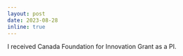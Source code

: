 ```yaml
---
layout: post
date: 2023-08-28 
inline: true
---
```

I received Canada Foundation for Innovation Grant as a PI.